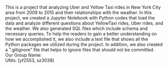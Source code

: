 This is a project that analyzing Uber and Yellow Taxi rides in New York City area from 2009 to 2015 and their relationships with the weather. In this project, we created a Jupyter Notebook with Python codes that load the data and analyze different questions about YellowTaxi rides, Uber rides, and the weather. We also generated SQL files which include schema and necessary queries. To help the readers to gain a better understanding on how we accomplished it, we also include a text file that shows all the Python packages we utilized during the project. In addition, we also created a ".gitignore" file that helps to ignore files that should not be committed.   
Our Group Name:  
UNIs: [yf2553, sz3038]
